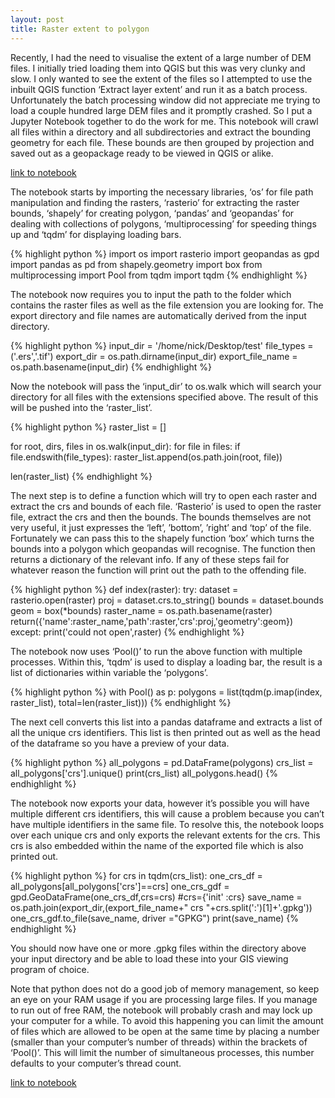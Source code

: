 ```yaml
---
layout: post
title: Raster extent to polygon
---
```

Recently, I had the need to visualise the extent of a large number of DEM files. I initially tried loading them into QGIS but this was very clunky and slow. I only wanted to see the extent of the files so I attempted to use the inbuilt QGIS function ‘Extract layer extent’ and run it as a batch process. Unfortunately the batch processing window did not appreciate me trying to load a couple hundred large DEM files and it promptly crashed. So I put a Jupyter Notebook together to do the work for me. This notebook will crawl all files within a directory and all subdirectories and extract the bounding geometry for each file. These bounds are then grouped by projection and saved out as a geopackage ready to be viewed in QGIS or alike.

<a class="jn" href="https://github.com/DPIRD-DMA/blog/blob/master/notebooks/Raster%20extent%20to%20polygon.ipynb">link to notebook</a>


The notebook starts by importing the necessary libraries, ‘os’ for file path manipulation and finding the rasters, ‘rasterio’ for extracting the raster bounds, ‘shapely’ for creating polygon, ‘pandas’ and ‘geopandas’ for dealing with collections of polygons, ‘multiprocessing’ for speeding things up and ‘tqdm’ for displaying loading bars.

{% highlight python %}
import os
import rasterio
import geopandas as gpd
import pandas as pd
from shapely.geometry import box
from multiprocessing import Pool
from tqdm import tqdm
{% endhighlight %}

The notebook now requires you to input the path to the folder which contains the raster files as well as the file extension you are looking for. The export directory and file names are automatically derived from the input directory.

{% highlight python %}
input_dir = '/home/nick/Desktop/test'
file_types = ('.ers','.tif')
export_dir = os.path.dirname(input_dir)
export_file_name = os.path.basename(input_dir)
{% endhighlight %}

Now the notebook will pass the ‘input_dir’ to os.walk which will search your directory for all files with the extensions specified above. The result of this will be pushed into the ‘raster_list’.  

{% highlight python %}
raster_list = []

for root, dirs, files in os.walk(input_dir):
    for file in files:
        if file.endswith(file_types):
            raster_list.append(os.path.join(root, file))

len(raster_list)
{% endhighlight %}

The next step is to define a function which will try to open each raster and extract the crs and bounds of each file. ‘Rasterio’ is used to open the raster file, extract the crs and then the bounds. The bounds themselves are not very useful, it just expresses the ‘left’, ’bottom’, ’right’ and ‘top’ of the file. Fortunately we can pass this to the shapely function ‘box’ which turns the bounds into a polygon which geopandas will recognise. The function then returns a dictionary of the relevant info. If any of these steps fail for whatever reason the function will print out the path to the offending file.


{% highlight python %}
def index(raster):
    try:
        dataset = rasterio.open(raster)
        proj = dataset.crs.to_string()
        bounds = dataset.bounds
        geom = box(*bounds)
        raster_name = os.path.basename(raster)
        return({'name':raster_name,'path':raster,'crs':proj,'geometry':geom})
    except:
        print('could not open',raster)
{% endhighlight %}



The notebook now uses ‘Pool()’ to run the above function with multiple processes. Within this, ‘tqdm’ is used to display a loading bar, the result is a list of dictionaries within variable the ‘polygons’.

{% highlight python %}
with Pool() as p:
    polygons = list(tqdm(p.imap(index, raster_list), total=len(raster_list)))
{% endhighlight %}


The next cell converts this list into a pandas dataframe and extracts a list of all the unique crs identifiers. This list is then printed out as well as the head of the dataframe so you have a preview of your data.

{% highlight python %}
all_polygons = pd.DataFrame(polygons)
crs_list = all_polygons['crs'].unique()
print(crs_list)
all_polygons.head()
{% endhighlight %}

The notebook now exports your data, however it’s possible you will have multiple different crs identifiers, this will cause a problem because you can’t have multiple identifiers in the same file. To resolve this, the notebook loops over each unique crs and only exports the relevant extents for the crs. This crs is also embedded within the name of the exported file which is also printed out.

{% highlight python %}
for crs in tqdm(crs_list):
    one_crs_df = all_polygons[all_polygons['crs']==crs]
    one_crs_gdf = gpd.GeoDataFrame(one_crs_df,crs=crs) #crs={'init' :crs}
    save_name = os.path.join(export_dir,(export_file_name+" crs "+crs.split(':')[1]+'.gpkg'))
    one_crs_gdf.to_file(save_name, driver ="GPKG")
    print(save_name)
{% endhighlight %}

You should now have one or more .gpkg files within the directory above your input directory and be able to load these into your GIS viewing program of choice.

Note that python does not do a good job of memory management, so keep an eye on your RAM usage if you are processing large files. If you manage to run out of free RAM, the notebook will probably crash and may lock up your computer for a while. To avoid this happening you can limit the amount of files which are allowed to be open at the same time by placing a number (smaller than your computer’s number of threads) within the brackets of ‘Pool()’. This will limit the number of simultaneous processes, this number defaults to your computer’s thread count.

<a class="jn" href="https://github.com/DPIRD-DMA/blog/blob/master/notebooks/Raster%20extent%20to%20polygon.ipynb">link to notebook</a>

